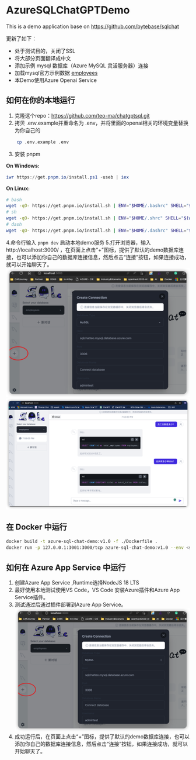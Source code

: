 # AzureSQLChatGPTDemo

This is a demo application base on https://github.com/bytebase/sqlchat

更新了如下：
* 处于测试目的，关闭了SSL
* 将大部分页面翻译成中文
* 添加示例 mysql 数据库（Azure MySQL 灵活服务器）连接
* 加载mysql官方示例数据 [employees](https://dev.mysql.com/doc/employee/en/)
* 本Demo使用Azure Openai Service

## 如何在你的本地运行
1. 克隆这个repo：https://github.com/teo-ma/chatgptsql.git
2. 拷贝 .env.example并重命名为 .env，并将里面的openai相关的环境变量替换为你自己的
```bash
    cp .env.example .env

```
3. 安装 pnpm

**On Windows:**
```powershell
iwr https://get.pnpm.io/install.ps1 -useb | iex
```

**On Linux:**
```bash
# bash
wget -qO- https://get.pnpm.io/install.sh | ENV="$HOME/.bashrc" SHELL="$(which bash)" bash -
# sh
wget -qO- https://get.pnpm.io/install.sh | ENV="$HOME/.shrc" SHELL="$(which sh)" sh -
# dash
wget -qO- https://get.pnpm.io/install.sh | ENV="$HOME/.dashrc" SHELL="$(which dash)" dash -
```

4.命令行输入 ```pnpm dev``` 启动本地demo服务
5.打开浏览器，输入 http://localhost:3000/ ，在页面上点击“+”图标，提供了默认的demo数据库连接，也可以添加你自己的数据库连接信息，然后点击“连接”按钮，如果连接成功，就可以开始聊天了。
![Alt text](./media/sql2.png)
![Alt text](./media/sql1.png)
## 在 Docker 中运行


```bash
docker build -t azure-sql-chat-demo:v1.0 -f ./Dockerfile .
docker run -p 127.0.0.1:3001:3000/tcp azure-sql-chat-demo:v1.0 --env <see .env.example file for environment variables> 
```

## 如何在 Azure App Service 中运行

1. 创建Azure App Service ,Runtime选择NodeJS 18 LTS
2. 最好使用本地测试使用VS Code，VS Code 安装Azure插件和Azure App Service插件。
3. 测试通过后通过插件部署到Azure App Service。
   ![Alt text](./media/sql2.png)
4. 成功运行后，在页面上点击“+”图标，提供了默认的demo数据库连接，也可以添加你自己的数据库连接信息，然后点击“连接”按钮，如果连接成功，就可以开始聊天了。
   
   